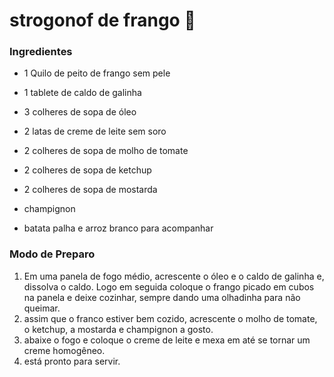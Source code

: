 # strogonof de frango :chicken:

### Ingredientes

- 1 Quilo de peito de frango sem pele

- 1 tablete de caldo de galinha

- 3 colheres de sopa de óleo

- 2 latas de creme de leite sem soro

- 2 colheres de sopa de molho de tomate

- 2 colheres de sopa de ketchup

- 2 colheres de sopa de mostarda

- champignon

- batata palha e arroz branco para acompanhar                                                                                                                                         

  

### Modo de Preparo

1. Em uma panela de fogo médio, acrescente o óleo e o caldo de galinha e, dissolva o caldo. Logo em seguida coloque o frango picado em cubos na panela e deixe cozinhar, sempre dando uma olhadinha para não queimar.
2. assim que o franco estiver bem cozido, acrescente o molho de tomate, o ketchup, a mostarda e champignon a gosto.
3. abaixe o fogo e coloque o creme de leite e mexa em até se tornar um creme homogêneo.
4. está pronto para servir.








